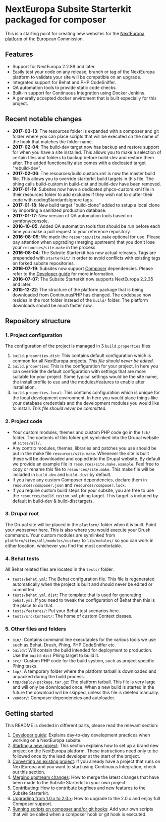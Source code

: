 # NextEuropa Subsite Starterkit packaged for composer

This is a starting point for creating new websites for the [NextEuropa
platform](https://blogs.ec.europa.eu/eu-digital/content/next-europa-it-platform)
of the European Commission.

## Features

- Support for NextEuropa 2.2.89 and later.
- Easily test your code on any release, branch or tag of the NextEuropa
  platform to validate your site will be compatible on an upgrade.
- Integrated support for Behat and PHP CodeSniffer.
- QA automation tools to provide static code checks.
- Built-in support for Continuous Integration using Docker Jenkins.
- A generally accepted docker enviroment that is built expecially for this
  project.

## Recent notable changes

- **2017-03-13**: The resources folder is expanded with a composer and git
    folder where you can place scripts that will be executed on the name of the
    hook that matches the folder name.
- **2017-02-04**: The build-dev target now has backup and restore support for
    when you have a site installed. This allows you to make a selection of
    certain files and folders to backup before build-dev and restore them after.
    The added functionality also comes with a dedicated target "rebuild-dev".
- **2017-02-06**: The resources/build.custom.xml is now the master build file.
    This allows you to override starterkit build targets in this file. The phing
    calls build-custom in build-dist and build-dev have been removed.
- **2017-01-19**: Subsites now have a dedicated phpcs-custom.xml file in their
    resources folder to add excludes if they wish not to clutter their code with
    codingStandardsIgnore tags.
- **2017-01-18**: New build target "build-clone" added to setup a local
    clone by importing a sanitized production database.
- **2017-01-17**: New version of QA automation tools based on symfony/console.
- **2016-10-05**: Added QA automation tools that should be run before each time
    you make a pull request to your reference repository.
- **2016-08-09**: We made the `resources/site.make` optional for use. Please
    pay attention when upgrading (merging upstream) that you don't lose
    your `resources/site.make` in the process.
- **2016-08-04**: The Subsite Starterkit has now actual releases. Tags are
    prepended with `starterkit/` in order to avoid conflicts with existing tags
    on forked subsite repositories.
- **2016-07-19**: Subsites now support [Composer](https://getcomposer.org) 
    dependencies. Please refer to the [Developer guide](docs/developer-guide.md) 
    for more information.
- **2016-07-07**: The Subsite Starterkit now supports NextEuropa 2.2.35 and later.
- **2015-12-22**: The structure of the platform package that is being downloaded
    from ContinuousPHP has changed. The codebase now resides in the root folder
    instead of the `build/` folder. The platform downloads should be much faster
    now.


## Repository structure

### 1. Project configuration

The configuration of the project is managed in 3 `build.properties` files:

1.  `build.properties.dist`: This contains default configuration which is
    common for all NextEuropa projects. *This file should never be edited.*
2.  `build.properties`: This is the configuration for your project. In here you
    can override the default configuration with settings that are more suitable
    for your project. Some typical settings would be the site name, the install
    profile to use and the modules/features to enable after installation.
3.  `build.properties.local`: This contains configuration which is unique for
    the local development environment. In here you would place things like your
    database credentials and the development modules you would like to install.
    *This file should never be committed.*

### 2. Project code

* Your custom modules, themes and custom PHP code go in the `lib/` folder. The
  contents of this folder get symlinked into the Drupal website at `sites/all/`.
* Any contrib modules, themes, libraries and patches you use should be put in
  the make file `resources/site.make`. Whenever the site is built these will be
  downloaded and copied into the Drupal website. By default we provide an example
  file in `resources/site.make.example`. Feel free to copy or rename this file
  to `resources/site.make`. This make file will be included in `build-dev`
  and `build-dist` by default.
* If you have any custom Composer dependencies, declare them in
  `resources/composer.json` and `resources/composer.lock`.
* If you require custom build steps for your subsite, you are free to use the 
  `resources/build.custom.xml` phing target. This target is included by default
   in build-dev & build-dist targets.

### 3. Drupal root

The Drupal site will be placed in the `platform/` folder when it is built. Point
your webserver here. This is also where you would execute your Drush commands.
Your custom modules are symlinked from `platform/sites/all/modules/custom/` to
`lib/modules/` so you can work in either location, whichever you find the most
comfortable.

### 4. Behat tests

All Behat related files are located in the `tests/` folder.

* `tests/behat.yml`: The Behat configuration file. This file is regenerated
  automatically when the project is built and should never be edited or
   committed.
* `tests/behat.yml.dist`: The template that is used for generating `behat.yml`.
  If you need to tweak the configuration of Behat then this is the place to do
  that.
* `tests/features/`: Put your Behat test scenarios here.
* `tests/src/Context/`: The home of custom Context classes.

### 5. Other files and folders

* `bin/`: Contains command line executables for the various tools we use such as
  Behat, Drush, Phing, PHP CodeSniffer etc.
* `build/`: Will contain the build intended for deployment to production. Use
  the `build-dist` Phing target to build it.
* `src/`: Custom PHP code for the build system, such as project specific Phing
  tasks.
* `tmp/`: A temporary folder where the platform tarball is downloaded and
  unpacked during the build process.
* `tmp/deploy-package.tar.gz`: The platform tarball. This file is very large and
  will only be downloaded once. When a new build is started in the future the
  download will be skipped, unless this file is deleted manually.
* `vendor/`: Composer dependencies and autoloader.


## Getting started

This README is divided in different parts, please read the relevant section:

1. [Developer guide](docs/developer-guide.md): Explains day-to-day
   development practices when working on a NextEuropa subsite.
2. [Starting a new project](docs/starting-a-new-project.md): This
   section explains how to set up a brand new project on the NextEuropa
   platform. These instructions need only to be followed once by the lead
   developer at the start of the project.
3. [Converting an existing project](docs/converting-an-existing-project.md):
   If you already have a project that runs on NextEuropa and you want to start
   using Continuous Integration, check out this section.
4. [Merging upstream changes](docs/merging-upstream-changes.md): How to
   merge the latest changes that have been made to the Subsite Starterkit in
   your own project.
5. [Contributing](docs/contributing.md): How to contribute bugfixes and
   new features to the Subsite Starterkit.
6. [Upgrading from 1.0.x to 2.0.x](docs/upgrading.md): How to upgrade to the
   2.0.x and enjoy full Composer support.
7. [Running scripts on composer and/or git hooks](docs/scripts.md): Add your
   own scripts that will be called when a composer hook or git hook is
   executed.

